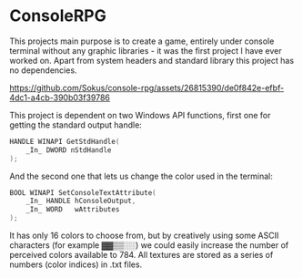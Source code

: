 # ConsoleRPG
This projects main purpose is to create a game, entirely under console terminal without any graphic libraries - it was the first project I have ever worked on. Apart from system headers and standard library this project has no dependencies.

https://github.com/Sokus/console-rpg/assets/26815390/de0f842e-efbf-4dc1-a4cb-390b03f39786

This project is dependent on two Windows API functions, first one for getting the standard output handle:
```c
HANDLE WINAPI GetStdHandle(
    _In_ DWORD nStdHandle
);
```  
And the second one that lets us change the color used in the terminal:
```c
BOOL WINAPI SetConsoleTextAttribute(
    _In_ HANDLE hConsoleOutput,
    _In_ WORD   wAttributes
);
```  
It has only 16 colors to choose from, but by creatively using some ASCII characters (for example ▓▓▒▒░░) we could easily increase the number of perceived colors available to 784. All textures are stored as a series of numbers (color indices) in .txt files.
